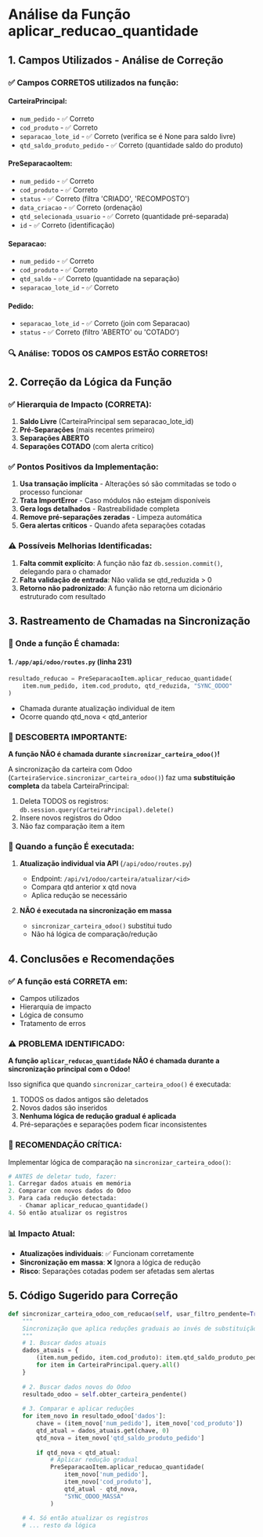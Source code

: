 # Análise da Função aplicar_reducao_quantidade

## 1. Campos Utilizados - Análise de Correção

### ✅ Campos CORRETOS utilizados na função:

#### CarteiraPrincipal:
- `num_pedido` - ✅ Correto
- `cod_produto` - ✅ Correto
- `separacao_lote_id` - ✅ Correto (verifica se é None para saldo livre)
- `qtd_saldo_produto_pedido` - ✅ Correto (quantidade saldo do produto)

#### PreSeparacaoItem:
- `num_pedido` - ✅ Correto
- `cod_produto` - ✅ Correto
- `status` - ✅ Correto (filtra 'CRIADO', 'RECOMPOSTO')
- `data_criacao` - ✅ Correto (ordenação)
- `qtd_selecionada_usuario` - ✅ Correto (quantidade pré-separada)
- `id` - ✅ Correto (identificação)

#### Separacao:
- `num_pedido` - ✅ Correto
- `cod_produto` - ✅ Correto
- `qtd_saldo` - ✅ Correto (quantidade na separação)
- `separacao_lote_id` - ✅ Correto

#### Pedido:
- `separacao_lote_id` - ✅ Correto (join com Separacao)
- `status` - ✅ Correto (filtro 'ABERTO' ou 'COTADO')

### 🔍 Análise: TODOS OS CAMPOS ESTÃO CORRETOS!

## 2. Correção da Lógica da Função

### ✅ Hierarquia de Impacto (CORRETA):
1. **Saldo Livre** (CarteiraPrincipal sem separacao_lote_id)
2. **Pré-Separações** (mais recentes primeiro)
3. **Separações ABERTO**
4. **Separações COTADO** (com alerta crítico)

### ✅ Pontos Positivos da Implementação:
1. **Usa transação implícita** - Alterações só são commitadas se todo o processo funcionar
2. **Trata ImportError** - Caso módulos não estejam disponíveis
3. **Gera logs detalhados** - Rastreabilidade completa
4. **Remove pré-separações zeradas** - Limpeza automática
5. **Gera alertas críticos** - Quando afeta separações cotadas

### ⚠️ Possíveis Melhorias Identificadas:

1. **Falta commit explícito**: A função não faz `db.session.commit()`, delegando para o chamador
2. **Falta validação de entrada**: Não valida se qtd_reduzida > 0
3. **Retorno não padronizado**: A função não retorna um dicionário estruturado com resultado

## 3. Rastreamento de Chamadas na Sincronização

### 📍 Onde a função É chamada:

#### 1. `/app/api/odoo/routes.py` (linha 231)
```python
resultado_reducao = PreSeparacaoItem.aplicar_reducao_quantidade(
    item.num_pedido, item.cod_produto, qtd_reduzida, "SYNC_ODOO"
)
```
- Chamada durante atualização individual de item
- Ocorre quando qtd_nova < qtd_anterior

### 🚨 DESCOBERTA IMPORTANTE:

**A função NÃO é chamada durante `sincronizar_carteira_odoo()`!**

A sincronização da carteira com Odoo (`CarteiraService.sincronizar_carteira_odoo()`) faz uma **substituição completa** da tabela CarteiraPrincipal:
1. Deleta TODOS os registros: `db.session.query(CarteiraPrincipal).delete()`
2. Insere novos registros do Odoo
3. Não faz comparação item a item

### 🔄 Quando a função É executada:

1. **Atualização individual via API** (`/api/odoo/routes.py`)
   - Endpoint: `/api/v1/odoo/carteira/atualizar/<id>`
   - Compara qtd anterior x qtd nova
   - Aplica redução se necessário

2. **NÃO é executada na sincronização em massa**
   - `sincronizar_carteira_odoo()` substitui tudo
   - Não há lógica de comparação/redução

## 4. Conclusões e Recomendações

### ✅ A função está CORRETA em:
- Campos utilizados
- Hierarquia de impacto
- Lógica de consumo
- Tratamento de erros

### ⚠️ PROBLEMA IDENTIFICADO:

**A função `aplicar_reducao_quantidade` NÃO é chamada durante a sincronização principal com o Odoo!**

Isso significa que quando `sincronizar_carteira_odoo()` é executada:
1. TODOS os dados antigos são deletados
2. Novos dados são inseridos
3. **Nenhuma lógica de redução gradual é aplicada**
4. Pré-separações e separações podem ficar inconsistentes

### 🔧 RECOMENDAÇÃO CRÍTICA:

Implementar lógica de comparação na `sincronizar_carteira_odoo()`:

```python
# ANTES de deletar tudo, fazer:
1. Carregar dados atuais em memória
2. Comparar com novos dados do Odoo
3. Para cada redução detectada:
   - Chamar aplicar_reducao_quantidade()
4. Só então atualizar os registros
```

### 📊 Impacto Atual:

- **Atualizações individuais**: ✅ Funcionam corretamente
- **Sincronização em massa**: ❌ Ignora a lógica de redução
- **Risco**: Separações cotadas podem ser afetadas sem alertas

## 5. Código Sugerido para Correção

```python
def sincronizar_carteira_odoo_com_reducao(self, usar_filtro_pendente=True):
    """
    Sincronização que aplica reduções graduais ao invés de substituição total
    """
    # 1. Buscar dados atuais
    dados_atuais = {
        (item.num_pedido, item.cod_produto): item.qtd_saldo_produto_pedido
        for item in CarteiraPrincipal.query.all()
    }
    
    # 2. Buscar dados novos do Odoo
    resultado_odoo = self.obter_carteira_pendente()
    
    # 3. Comparar e aplicar reduções
    for item_novo in resultado_odoo['dados']:
        chave = (item_novo['num_pedido'], item_novo['cod_produto'])
        qtd_atual = dados_atuais.get(chave, 0)
        qtd_nova = item_novo['qtd_saldo_produto_pedido']
        
        if qtd_nova < qtd_atual:
            # Aplicar redução gradual
            PreSeparacaoItem.aplicar_reducao_quantidade(
                item_novo['num_pedido'],
                item_novo['cod_produto'],
                qtd_atual - qtd_nova,
                "SYNC_ODOO_MASSA"
            )
    
    # 4. Só então atualizar os registros
    # ... resto da lógica
```